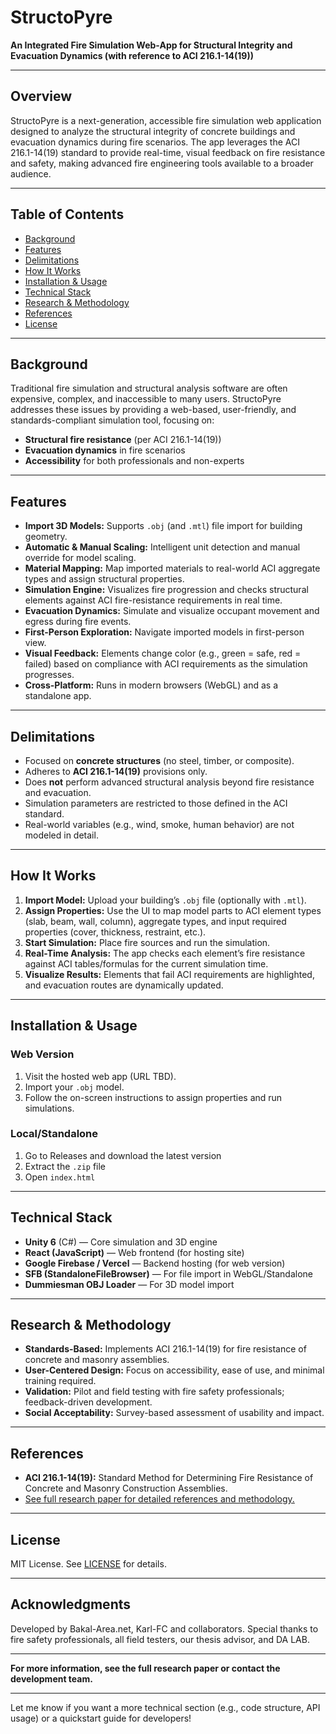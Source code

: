 # StructoPyre

**An Integrated Fire Simulation Web-App for Structural Integrity and Evacuation Dynamics (with reference to ACI 216.1-14(19))**

---

## Overview

StructoPyre is a next-generation, accessible fire simulation web application designed to analyze the structural integrity of concrete buildings and evacuation dynamics during fire scenarios. The app leverages the ACI 216.1-14(19) standard to provide real-time, visual feedback on fire resistance and safety, making advanced fire engineering tools available to a broader audience.

---

## Table of Contents

- [Background](#background)
- [Features](#features)
- [Delimitations](#delimitations)
- [How It Works](#how-it-works)
- [Installation & Usage](#installation--usage)
- [Technical Stack](#technical-stack)
- [Research & Methodology](#research--methodology)
- [References](#references)
- [License](#license)

---

## Background

Traditional fire simulation and structural analysis software are often expensive, complex, and inaccessible to many users. StructoPyre addresses these issues by providing a web-based, user-friendly, and standards-compliant simulation tool, focusing on:

- **Structural fire resistance** (per ACI 216.1-14(19))
- **Evacuation dynamics** in fire scenarios
- **Accessibility** for both professionals and non-experts

---

## Features

- **Import 3D Models:** Supports `.obj` (and `.mtl`) file import for building geometry.
- **Automatic & Manual Scaling:** Intelligent unit detection and manual override for model scaling.
- **Material Mapping:** Map imported materials to real-world ACI aggregate types and assign structural properties.
- **Simulation Engine:** Visualizes fire progression and checks structural elements against ACI fire-resistance requirements in real time.
- **Evacuation Dynamics:** Simulate and visualize occupant movement and egress during fire events.
- **First-Person Exploration:** Navigate imported models in first-person view.
- **Visual Feedback:** Elements change color (e.g., green = safe, red = failed) based on compliance with ACI requirements as the simulation progresses.
- **Cross-Platform:** Runs in modern browsers (WebGL) and as a standalone app.

---

## Delimitations

- Focused on **concrete structures** (no steel, timber, or composite).
- Adheres to **ACI 216.1-14(19)** provisions only.
- Does **not** perform advanced structural analysis beyond fire resistance and evacuation.
- Simulation parameters are restricted to those defined in the ACI standard.
- Real-world variables (e.g., wind, smoke, human behavior) are not modeled in detail.

---

## How It Works

1. **Import Model:** Upload your building’s `.obj` file (optionally with `.mtl`).
2. **Assign Properties:** Use the UI to map model parts to ACI element types (slab, beam, wall, column), aggregate types, and input required properties (cover, thickness, restraint, etc.).
3. **Start Simulation:** Place fire sources and run the simulation.
4. **Real-Time Analysis:** The app checks each element’s fire resistance against ACI tables/formulas for the current simulation time.
5. **Visualize Results:** Elements that fail ACI requirements are highlighted, and evacuation routes are dynamically updated.

---

## Installation & Usage

### Web Version

1. Visit the hosted web app (URL TBD).
2. Import your `.obj` model.
3. Follow the on-screen instructions to assign properties and run simulations.

### Local/Standalone

1. Go to Releases and download the latest version
2. Extract the `.zip` file
3. Open `index.html`

---

## Technical Stack

- **Unity 6** (C#) — Core simulation and 3D engine
- **React (JavaScript)** — Web frontend (for hosting site)
- **Google Firebase / Vercel** — Backend hosting (for web version)
- **SFB (StandaloneFileBrowser)** — For file import in WebGL/Standalone
- **Dummiesman OBJ Loader** — For 3D model import

---

## Research & Methodology

- **Standards-Based:** Implements ACI 216.1-14(19) for fire resistance of concrete and masonry assemblies.
- **User-Centered Design:** Focus on accessibility, ease of use, and minimal training required.
- **Validation:** Pilot and field testing with fire safety professionals; feedback-driven development.
- **Social Acceptability:** Survey-based assessment of usability and impact.

---

## References

- **ACI 216.1-14(19):** Standard Method for Determining Fire Resistance of Concrete and Masonry Construction Assemblies.
- [See full research paper for detailed references and methodology.](#)

---

## License

MIT License. See [LICENSE](LICENSE) for details.

---

## Acknowledgments

Developed by Bakal-Area.net, Karl-FC and collaborators. Special thanks to fire safety professionals, all field testers,  our thesis advisor, and DA LAB.

---

**For more information, see the full research paper or contact the development team.**

---

Let me know if you want a more technical section (e.g., code structure, API usage) or a quickstart guide for developers!

